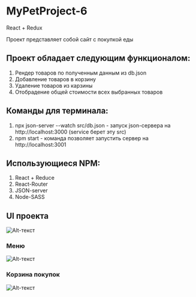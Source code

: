 # MyPetProject-6
React + Redux

Проект представляет собой сайт с покупкой еды

## Проект обладает следующим функционалом:
1) Рендер товаров по полученным данным из db.json 
2) Добавление товаров в корзину
3) Удаление товаров из карзины
4) Отобрадение общей стоимости всех выбранных товаров

## Команды для терминала:
1) npx json-server --watch src/db.json - запуск json-сервера на http://localhost:3000 (service берет эту src)
2) npm start - команда позволяет запустить сервер на http://localhost:3001

## Использующиеся NPM:
1) React + Reduce
2) React-Router
3) JSON-server
4) Node-SASS

## UI проекта

![Alt-текст](https://sun9-75.userapi.com/impg/G77Xk6FnScDUNNzxFeAenPGzppsZevNl4jJhVQ/ja3kf_GN7g0.jpg?size=1741x965&quality=96&sign=501672aa05773a04d46cd64dc9cc7236&type=album "UI")

### Меню
![Alt-текст](https://sun9-42.userapi.com/impg/lPT0oc_tott08b0l5Ts83TFrzu0rSY8Dd9az1w/RwweEA3I53c.jpg?size=1837x538&quality=96&sign=10d4d1fdf8c67fa5cd5b5f6563668f2e&type=album "Меню")
### Корзина покупок
![Alt-текст](https://sun9-75.userapi.com/impg/G77Xk6FnScDUNNzxFeAenPGzppsZevNl4jJhVQ/ja3kf_GN7g0.jpg?size=1741x965&quality=96&sign=501672aa05773a04d46cd64dc9cc7236&type=album "Корзина покупок")
